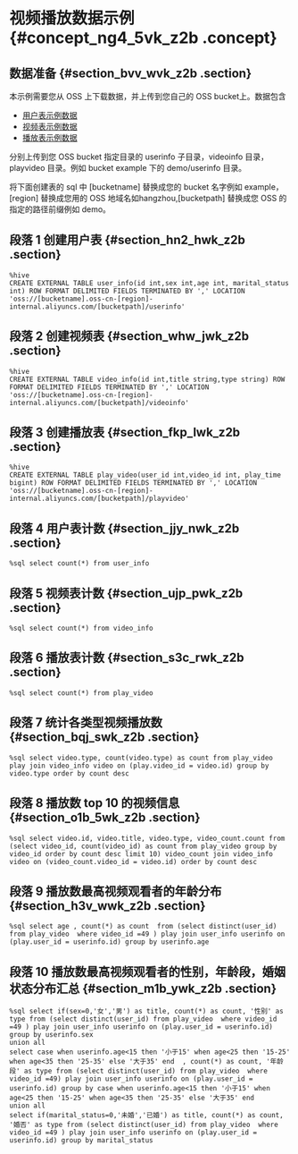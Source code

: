 # 视频播放数据示例 {#concept_ng4_5vk_z2b .concept}

## 数据准备 {#section_bvv_wvk_z2b .section}

本示例需要您从 OSS 上下载数据，并上传到您自己的 OSS bucket上。数据包含

-   [用户表示例数据](http://emr-sample-projects.oss-cn-hangzhou.aliyuncs.com/notedata/userdata?spm=a2c4g.11186623.2.4.c37a41abbvLbuq)
-   [视频表示例数据](http://emr-sample-projects.oss-cn-hangzhou.aliyuncs.com/notedata/video)
-   [播放表示例数据](http://emr-sample-projects.oss-cn-hangzhou.aliyuncs.com/notedata/playvideodata)

分别上传到您 OSS bucket 指定目录的 userinfo 子目录，videoinfo 目录，playvideo 目录。例如 bucket example 下的 demo/userinfo 目录。

将下面创建表的 sql 中 \[bucketname\] 替换成您的 bucket 名字例如 example，\[region\] 替换成您用的 OSS 地域名如hangzhou,\[bucketpath\] 替换成您 OSS 的指定的路径前缀例如 demo。

## 段落 1 创建用户表 {#section_hn2_hwk_z2b .section}

```
%hive
CREATE EXTERNAL TABLE user_info(id int,sex int,age int, marital_status int) ROW FORMAT DELIMITED FIELDS TERMINATED BY ',' LOCATION 'oss://[bucketname].oss-cn-[region]-internal.aliyuncs.com/[bucketpath]/userinfo'
```

## 段落 2 创建视频表 {#section_whw_jwk_z2b .section}

```
%hive
CREATE EXTERNAL TABLE video_info(id int,title string,type string) ROW FORMAT DELIMITED FIELDS TERMINATED BY ',' LOCATION 'oss://[bucketname].oss-cn-[region]-internal.aliyuncs.com/[bucketpath]/videoinfo'
```

## 段落 3 创建播放表 {#section_fkp_lwk_z2b .section}

```
%hive
CREATE EXTERNAL TABLE play_video(user_id int,video_id int, play_time bigint) ROW FORMAT DELIMITED FIELDS TERMINATED BY ',' LOCATION 'oss://[bucketname].oss-cn-[region]-internal.aliyuncs.com/[bucketpath]/playvideo'
```

## 段落 4 用户表计数 {#section_jjy_nwk_z2b .section}

```
%sql select count(*) from user_info
```

## 段落 5 视频表计数 {#section_ujp_pwk_z2b .section}

```
%sql select count(*) from video_info
```

## 段落 6 播放表计数 {#section_s3c_rwk_z2b .section}

```
%sql select count(*) from play_video
```

## 段落 7 统计各类型视频播放数 {#section_bqj_swk_z2b .section}

```
%sql select video.type, count(video.type) as count from play_video play join video_info video on (play.video_id = video.id) group by video.type order by count desc
```

## 段落 8 播放数 top 10 的视频信息 {#section_o1b_5wk_z2b .section}

```
%sql select video.id, video.title, video.type, video_count.count from (select video_id, count(video_id) as count from play_video group by video_id order by count desc limit 10) video_count join video_info video on (video_count.video_id = video.id) order by count desc
```

## 段落 9 播放数最高视频观看者的年龄分布 {#section_h3v_wwk_z2b .section}

```
%sql select age , count(*) as count  from (select distinct(user_id) from play_video  where video_id =49 ) play join user_info userinfo on (play.user_id = userinfo.id) group by userinfo.age
```

## 段落 10 播放数最高视频观看者的性别，年龄段，婚姻状态分布汇总 {#section_m1b_ywk_z2b .section}

```
%sql select if(sex=0,'女','男') as title, count(*) as count, '性别' as type from (select distinct(user_id) from play_video  where video_id =49 ) play join user_info userinfo on (play.user_id = userinfo.id) group by userinfo.sex
union all
select case when userinfo.age<15 then '小于15' when age<25 then '15-25' when age<35 then '25-35' else '大于35' end  , count(*) as count, '年龄段' as type from (select distinct(user_id) from play_video  where video_id =49) play join user_info userinfo on (play.user_id = userinfo.id) group by case when userinfo.age<15 then '小于15' when age<25 then '15-25' when age<35 then '25-35' else '大于35' end 
union all
select if(marital_status=0,'未婚','已婚') as title, count(*) as count, '婚否' as type from (select distinct(user_id) from play_video  where video_id =49 ) play join user_info userinfo on (play.user_id = userinfo.id) group by marital_status
```

